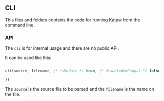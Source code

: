 ## CLI

This files and folders contains the code for running Kataw from the command line.


### API

The `cli` is for internal usage and there are no public API.

It can be used like this:


```ts

cli(source, filename, /* isModule */ true, /* disableWebCompat */ false, function() {

})

```

The `source` is the source file to be parsed and the `filename` is the name on the file.
